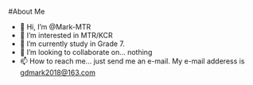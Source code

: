 #About Me
- 👋 Hi, I’m @Mark-MTR
- 👀 I’m interested in MTR/KCR
- 🌱 I’m currently study in Grade 7.
- 💞️ I’m looking to collaborate on... nothing
- 📫 How to reach me... just send me an e-mail. My e-mail adderess is gdmark2018@163.com

<!---
Mark-MTR/Mark-MTR is a ✨ special ✨ repository because its `README.md` (this file) appears on your GitHub profile.
You can click the Preview link to take a look at your changes.
--->
